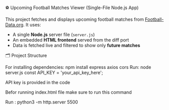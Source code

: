  ⚽ Upcoming Football Matches Viewer (Single-File Node.js App)

This project fetches and displays upcoming football matches from [Football-Data.org](https://www.football-data.org/). It uses:

- A single **Node.js** server file (`server.js`)
- An embedded **HTML frontend** served from the diff port
- Data is fetched live and filtered to show only **future matches**

 🗂️ Project Structure

For installing dependencies: npm install express axios cors
Run: node server.js
const API_KEY = 'your_api_key_here';

 API key is provided in the code

 Befor running index.html file make sure to run this command

Run : python3 -m http.server 5500
